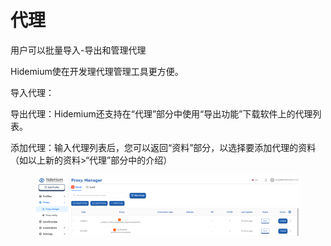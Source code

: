 # 代理

用户可以批量导入-导出和管理代理

Hidemium使在开发理代理管理工具更方便。

导入代理：

导出代理：Hidemium还支持在“代理”部分中使用“导出功能”下载软件上的代理列表。

添加代理：输入代理列表后，您可以返回“资料”部分，以选择要添加代理的资料（如以上新的资料>“代理”部分中的介绍）

<figure><img src="../.gitbook/assets/image (5).png" alt=""><figcaption></figcaption></figure>
